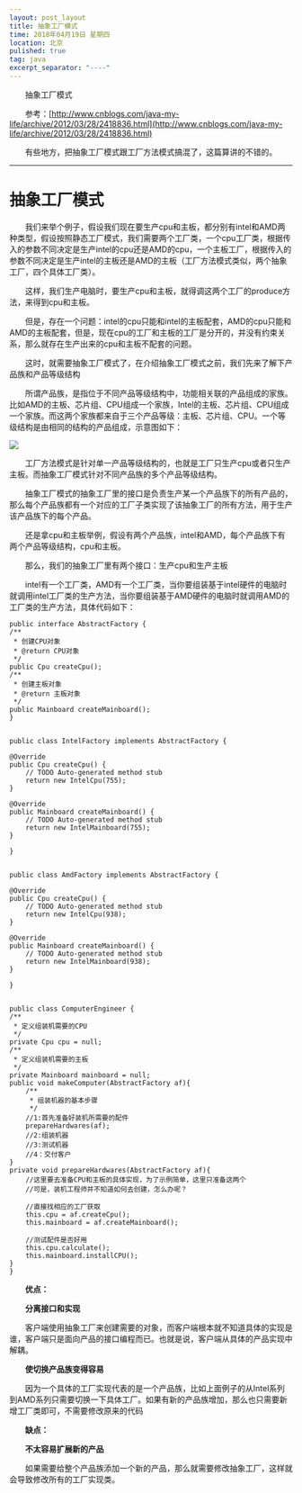 ```yaml
---
layout: post_layout
title: 抽象工厂模式
time: 2018年04月19日 星期四
location: 北京
pulished: true
tag: java
excerpt_separator: "----"
---
```


　　抽象工厂模式

　　参考：[http://www.cnblogs.com/java-my-life/archive/2012/03/28/2418836.html](http://www.cnblogs.com/java-my-life/archive/2012/03/28/2418836.html)

　　有些地方，把抽象工厂模式跟工厂方法模式搞混了，这篇算讲的不错的。

----

# **抽象工厂模式** #

　　我们来举个例子，假设我们现在要生产cpu和主板，都分别有intel和AMD两种类型，假设按照静态工厂模式，我们需要两个工厂类，一个cpu工厂类，根据传入的参数不同决定是生产intel的cpu还是AMD的cpu，一个主板工厂，根据传入的参数不同决定是生产intel的主板还是AMD的主板（工厂方法模式类似，两个抽象工厂，四个具体工厂类）。

　　这样，我们生产电脑时，要生产cpu和主板，就得调这两个工厂的produce方法，来得到cpu和主板。

　　但是，存在一个问题：intel的cpu只能和intel的主板配套，AMD的cpu只能和AMD的主板配套，但是，现在cpu的工厂和主板的工厂是分开的，并没有约束关系，那么就存在生产出来的cpu和主板不配套的问题。

　　这时，就需要抽象工厂模式了，在介绍抽象工厂模式之前，我们先来了解下产品族和产品等级结构

　　所谓产品族，是指位于不同产品等级结构中，功能相关联的产品组成的家族。比如AMD的主板、芯片组、CPU组成一个家族，Intel的主板、芯片组、CPU组成一个家族。而这两个家族都来自于三个产品等级：主板、芯片组、CPU。一个等级结构是由相同的结构的产品组成，示意图如下：

![]({{site.pictureurl}}125.jpg?raw=true)

　　工厂方法模式是针对单一产品等级结构的，也就是工厂只生产cpu或者只生产主板。而抽象工厂模式针对不同产品族的多个产品等级结构。

　　抽象工厂模式的抽象工厂里的接口是负责生产某一个产品族下的所有产品的，那么每个产品族都有一个对应的工厂子类实现了该抽象工厂的所有方法，用于生产该产品族下的每个产品。

　　还是拿cpu和主板举例，假设有两个产品族，intel和AMD，每个产品族下有两个产品等级结构，cpu和主板。

　　那么，我们的抽象工厂里有两个接口：生产cpu和生产主板

　　intel有一个工厂类，AMD有一个工厂类，当你要组装基于intel硬件的电脑时就调用intel工厂类的生产方法，当你要组装基于AMD硬件的电脑时就调用AMD的工厂类的生产方法，具体代码如下：

	public interface AbstractFactory {
    /**
     * 创建CPU对象
     * @return CPU对象
     */
    public Cpu createCpu();
    /**
     * 创建主板对象
     * @return 主板对象
     */
    public Mainboard createMainboard();
	}

	
	public class IntelFactory implements AbstractFactory {

    @Override
    public Cpu createCpu() {
        // TODO Auto-generated method stub
        return new IntelCpu(755);
    }

    @Override
    public Mainboard createMainboard() {
        // TODO Auto-generated method stub
        return new IntelMainboard(755);
    }

	}


	public class AmdFactory implements AbstractFactory {

    @Override
    public Cpu createCpu() {
        // TODO Auto-generated method stub
        return new IntelCpu(938);
    }

    @Override
    public Mainboard createMainboard() {
        // TODO Auto-generated method stub
        return new IntelMainboard(938);
    }

	}


	public class ComputerEngineer {
    /**
     * 定义组装机需要的CPU
     */
    private Cpu cpu = null;
    /**
     * 定义组装机需要的主板
     */
    private Mainboard mainboard = null;
    public void makeComputer(AbstractFactory af){
        /**
         * 组装机器的基本步骤
         */
        //1:首先准备好装机所需要的配件
        prepareHardwares(af);
        //2:组装机器
        //3:测试机器
        //4：交付客户
    }
    private void prepareHardwares(AbstractFactory af){
        //这里要去准备CPU和主板的具体实现，为了示例简单，这里只准备这两个
        //可是，装机工程师并不知道如何去创建，怎么办呢？
        
        //直接找相应的工厂获取
        this.cpu = af.createCpu();
        this.mainboard = af.createMainboard();
        
        //测试配件是否好用
        this.cpu.calculate();
        this.mainboard.installCPU();
    }
	}

　　**优点：**

　　**分离接口和实现**

　　客户端使用抽象工厂来创建需要的对象，而客户端根本就不知道具体的实现是谁，客户端只是面向产品的接口编程而已。也就是说，客户端从具体的产品实现中解耦。

　　**使切换产品族变得容易**

　　因为一个具体的工厂实现代表的是一个产品族，比如上面例子的从Intel系列到AMD系列只需要切换一下具体工厂。如果有新的产品族增加，那么也只需要新增工厂类即可，不需要修改原来的代码

　　**缺点：**

　　**不太容易扩展新的产品**

　　如果需要给整个产品族添加一个新的产品，那么就需要修改抽象工厂，这样就会导致修改所有的工厂实现类。